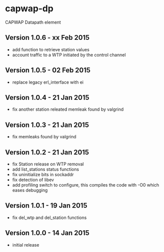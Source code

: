 capwap-dp
=========

CAPWAP Datapath element

Version 1.0.6 - xx Feb 2015
---------------------------

* add function to retrieve station values
* account traffic to a WTP initiated by the control channel

Version 1.0.5 - 02 Feb 2015
---------------------------

* replace legacy erl_interface with ei

Version 1.0.4 - 21 Jan 2015
---------------------------

* fix another station releated memleak found by valgrind

Version 1.0.3 - 21 Jan 2015
---------------------------

* fix memleaks found by valgrind

Version 1.0.2 - 21 Jan 2015
---------------------------

* fix Station release on WTP removal
* add list_stations status functions
* fix uninitialize bits in sockaddr
* fix detection of libev
* add profiling switch to configure, this compiles the code with -O0 which eases debugging

Version 1.0.1 - 19 Jan 2015
---------------------------

* fix del_wtp and del_station functions

Version 1.0.0 - 14 Jan 2015
---------------------------

* initial release

